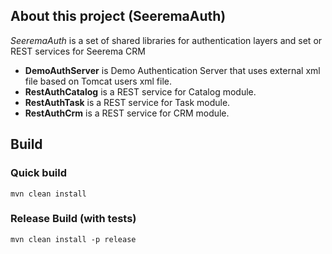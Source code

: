 ## About this project (**SeeremaAuth**)

*SeeremaAuth* is a set of shared libraries for authentication layers and set or REST services for Seerema CRM

- **DemoAuthServer** is Demo Authentication Server that uses external xml file  based on Tomcat users xml file.
- **RestAuthCatalog** is a REST service for Catalog module.
- **RestAuthTask** is a REST service for Task module.
- **RestAuthCrm** is a REST service for CRM module.

## Build

### Quick build

```
mvn clean install
```

### Release Build (with tests)

```
mvn clean install -p release
```


